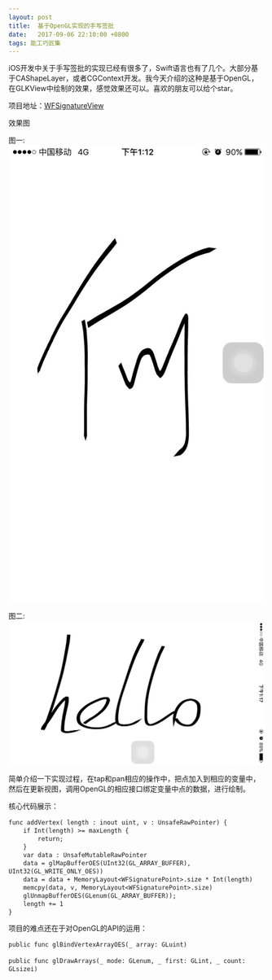 ```yaml
---
layout: post
title:  基于OpenGL实现的手写签批
date:   2017-09-06 22:10:00 +0800
tags: 能工巧匠集
---
```


iOS开发中关于手写签批的实现已经有很多了，Swift语言也有了几个。大部分基于CAShapeLayer，或者CGContext开发。我今天介绍的这种是基于OpenGL，在GLKView中绘制的效果，感觉效果还可以。喜欢的朋友可以给个star。

项目地址：[WFSignatureView](https://github.com/Babywolf1992/WFSignatureView)

效果图

图一:
![](/assets/images/2017/基于OpenGL实现的手写签批-1.jpg)

图二:
![](/assets/images/2017/基于OpenGL实现的手写签批-2.jpg)

简单介绍一下实现过程，在tap和pan相应的操作中，把点加入到相应的变量中，然后在更新视图，调用OpenGL的相应接口绑定变量中点的数据，进行绘制。

核心代码展示：

```
func addVertex( length : inout uint, v : UnsafeRawPointer) {
    if Int(length) >= maxLength {
        return;
    }
    var data : UnsafeMutableRawPointer
    data = glMapBufferOES(UInt32(GL_ARRAY_BUFFER), UInt32(GL_WRITE_ONLY_OES))
    data = data + MemoryLayout<WFSignaturePoint>.size * Int(length)
    memcpy(data, v, MemoryLayout<WFSignaturePoint>.size)
    glUnmapBufferOES(GLenum(GL_ARRAY_BUFFER));
    length += 1
}
```

项目的难点还在于对OpenGL的API的运用：

```
public func glBindVertexArrayOES(_ array: GLuint)

public func glDrawArrays(_ mode: GLenum, _ first: GLint, _ count: GLsizei)
```